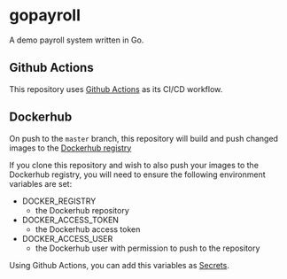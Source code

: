 # gopayroll
A demo payroll system written in Go.

## Github Actions
This repository uses [Github Actions](https://github.com/features/actions) as its CI/CD workflow.

## Dockerhub
On push to the `master` branch, this repository will build and push changed images to the [Dockerhub registry](https://hub.docker.com/_/registry)

If you clone this repository and wish to also push your images to the Dockerhub registry, you will need to ensure the following environment variables are set:

- DOCKER_REGISTRY
  - the Dockerhub repository
- DOCKER_ACCESS_TOKEN
  - the Dockerhub access token
- DOCKER_ACCESS_USER
  - the Dockerhub user with permission to push to the repository

Using Github Actions, you can add this variables as [Secrets](https://docs.github.com/en/actions/configuring-and-managing-workflows/creating-and-storing-encrypted-secrets).
